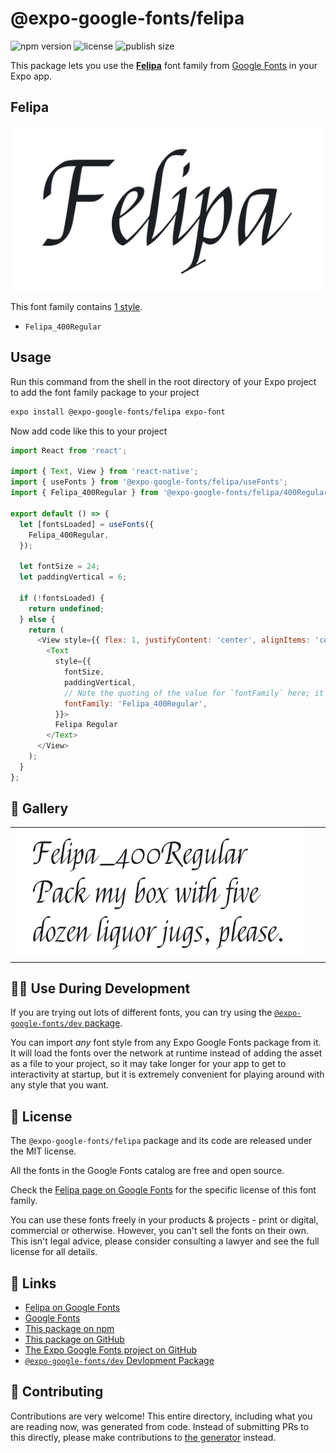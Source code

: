 # @expo-google-fonts/felipa

![npm version](https://flat.badgen.net/npm/v/@expo-google-fonts/felipa)
![license](https://flat.badgen.net/github/license/expo/google-fonts)
![publish size](https://flat.badgen.net/packagephobia/install/@expo-google-fonts/felipa)

This package lets you use the [**Felipa**](https://fonts.google.com/specimen/Felipa) font family from [Google Fonts](https://fonts.google.com/) in your Expo app.

## Felipa

![Felipa](./font-family.png)

This font family contains [1 style](#-gallery).

- `Felipa_400Regular`

## Usage

Run this command from the shell in the root directory of your Expo project to add the font family package to your project
```sh
expo install @expo-google-fonts/felipa expo-font
```

Now add code like this to your project
```js
import React from 'react';

import { Text, View } from 'react-native';
import { useFonts } from '@expo-google-fonts/felipa/useFonts';
import { Felipa_400Regular } from '@expo-google-fonts/felipa/400Regular';

export default () => {
  let [fontsLoaded] = useFonts({
    Felipa_400Regular,
  });

  let fontSize = 24;
  let paddingVertical = 6;

  if (!fontsLoaded) {
    return undefined;
  } else {
    return (
      <View style={{ flex: 1, justifyContent: 'center', alignItems: 'center' }}>
        <Text
          style={{
            fontSize,
            paddingVertical,
            // Note the quoting of the value for `fontFamily` here; it expects a string!
            fontFamily: 'Felipa_400Regular',
          }}>
          Felipa Regular
        </Text>
      </View>
    );
  }
};

```

## 🔡 Gallery


||||
|-|-|-|
|![Felipa_400Regular](.//400Regular/Felipa_400Regular.ttf.png)||||


## 👩‍💻 Use During Development

If you are trying out lots of different fonts, you can try using the [`@expo-google-fonts/dev` package](https://github.com/expo/google-fonts/tree/master/font-packages/dev#readme).

You can import *any* font style from any Expo Google Fonts package from it. It will load the fonts
over the network at runtime instead of adding the asset as a file to your project, so it may take longer
for your app to get to interactivity at startup, but it is extremely convenient
for playing around with any style that you want.

## 📖 License

The `@expo-google-fonts/felipa` package and its code are released under the MIT license.

All the fonts in the Google Fonts catalog are free and open source.

Check the [Felipa page on Google Fonts](https://fonts.google.com/specimen/Felipa) for the specific license of this font family.

You can use these fonts freely in your products & projects - print or digital, commercial or otherwise. However, you can't sell the fonts on their own. This isn't legal advice, please consider consulting a lawyer and see the full license for all details.

## 🔗 Links

- [Felipa on Google Fonts](https://fonts.google.com/specimen/Felipa)
- [Google Fonts](https://fonts.google.com/)
- [This package on npm](https://www.npmjs.com/package/@expo-google-fonts/felipa)
- [This package on GitHub](https://github.com/expo/google-fonts/tree/master/font-packages/felipa)
- [The Expo Google Fonts project on GitHub](https://github.com/expo/google-fonts)
- [`@expo-google-fonts/dev` Devlopment Package](https://github.com/expo/google-fonts/tree/master/font-packages/dev)

## 🤝 Contributing

Contributions are very welcome! This entire directory, including what you are reading now, was generated from code. Instead of submitting PRs to this directly, please make contributions to [the generator](https://github.com/expo/google-fonts/tree/master/packages/generator) instead.
